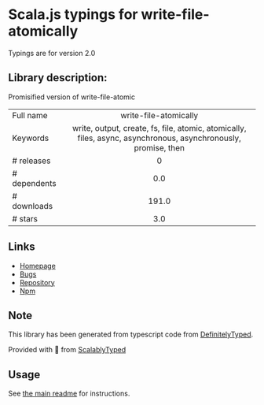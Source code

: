 
# Scala.js typings for write-file-atomically

Typings are for version 2.0

## Library description:
Promisified version of write-file-atomic

|                    |                 |
| ------------------ | :-------------: |
| Full name          | write-file-atomically |
| Keywords           | write, output, create, fs, file, atomic, atomically, files, async, asynchronous, asynchronously, promise, then |
| # releases         | 0 |
| # dependents       | 0.0 |
| # downloads        | 191.0 |
| # stars            | 3.0 |

## Links
- [Homepage](https://github.com/shinnn/write-file-atomically#readme)
- [Bugs](https://github.com/shinnn/write-file-atomically/issues)
- [Repository](https://github.com/shinnn/write-file-atomically)
- [Npm](https://www.npmjs.com/package/write-file-atomically)
    


## Note
This library has been generated from typescript code from [DefinitelyTyped](https://definitelytyped.org).

Provided with :purple_heart: from [ScalablyTyped](https://github.com/oyvindberg/ScalablyTyped)

## Usage
See [the main readme](../../readme.md) for instructions.


